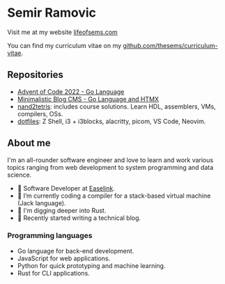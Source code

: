 <!--
**thesems/thesems** is a ✨ _special_ ✨ repository because its `README.md` (this file) appears on your GitHub profile.

Here are some ideas to get you started:

- 🔭 I’m currently working on ...
- 🌱 I’m currently learning ...
- 👯 I’m looking to collaborate on ...
- 🤔 I’m looking for help with ...
- 💬 Ask me about ...
- 📫 How to reach me: ...
- 😄 Pronouns: ...
- ⚡ Fun fact: ...
-->

# Semir Ramovic

Visit me at my website [lifeofsems.com](https://lifeofsems.com)

You can find my curriculum vitae on my [github.com/thesems/curriculum-vitae](https://github.com/thesems/curriculum-vitae/blob/main/main.pdf).

## Repositories
- [Advent of Code 2022 - Go Language](https://github.com/thesems/advent-of-code-2022-go-lang)
- [Minimalistic Blog CMS - Go Language and HTMX](https://github.com/thesems/micro-blogger-golang)
- [nand2tetris](https://github.com/thesems/nand2tetris): includes course solutions. Learn HDL, assemblers, VMs, compilers, OSs.
- [dotfiles](https://github.com/thesems/.config): Z Shell, i3 + i3blocks, alacritty, picom, VS Code, Neovim.


## About me

I'm an all-rounder software engineer and love to learn and work various topics ranging from web development to system programming and data science.

- 👷 Software Developer at [Easelink](https://easelink.com).
- 🌱 I’m currently coding a compiler for a stack-based virtual machine (Jack language).
- 🔭 I'm digging deeper into Rust.
- 📝 Recently started writing a technical blog.

### Programming languages
- Go language for back-end development.
- JavaScript for web applications.
- Python for quick prototyping and machine learning.
- Rust for CLI applications.
